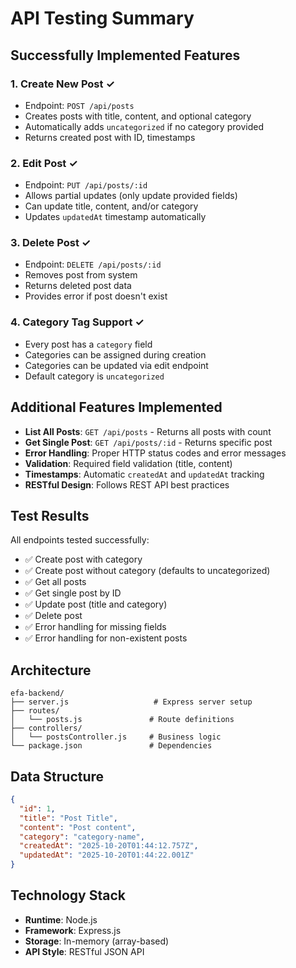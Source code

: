 # API Testing Summary

## Successfully Implemented Features

### 1. Create New Post ✓
- Endpoint: `POST /api/posts`
- Creates posts with title, content, and optional category
- Automatically adds `uncategorized` if no category provided
- Returns created post with ID, timestamps

### 2. Edit Post ✓
- Endpoint: `PUT /api/posts/:id`
- Allows partial updates (only update provided fields)
- Can update title, content, and/or category
- Updates `updatedAt` timestamp automatically

### 3. Delete Post ✓
- Endpoint: `DELETE /api/posts/:id`
- Removes post from system
- Returns deleted post data
- Provides error if post doesn't exist

### 4. Category Tag Support ✓
- Every post has a `category` field
- Categories can be assigned during creation
- Categories can be updated via edit endpoint
- Default category is `uncategorized`

## Additional Features Implemented

- **List All Posts**: `GET /api/posts` - Returns all posts with count
- **Get Single Post**: `GET /api/posts/:id` - Returns specific post
- **Error Handling**: Proper HTTP status codes and error messages
- **Validation**: Required field validation (title, content)
- **Timestamps**: Automatic `createdAt` and `updatedAt` tracking
- **RESTful Design**: Follows REST API best practices

## Test Results

All endpoints tested successfully:
- ✅ Create post with category
- ✅ Create post without category (defaults to uncategorized)
- ✅ Get all posts
- ✅ Get single post by ID
- ✅ Update post (title and category)
- ✅ Delete post
- ✅ Error handling for missing fields
- ✅ Error handling for non-existent posts

## Architecture

```
efa-backend/
├── server.js                   # Express server setup
├── routes/
│   └── posts.js               # Route definitions
├── controllers/
│   └── postsController.js     # Business logic
└── package.json               # Dependencies
```

## Data Structure

```json
{
  "id": 1,
  "title": "Post Title",
  "content": "Post content",
  "category": "category-name",
  "createdAt": "2025-10-20T01:44:12.757Z",
  "updatedAt": "2025-10-20T01:44:22.001Z"
}
```

## Technology Stack

- **Runtime**: Node.js
- **Framework**: Express.js
- **Storage**: In-memory (array-based)
- **API Style**: RESTful JSON API
